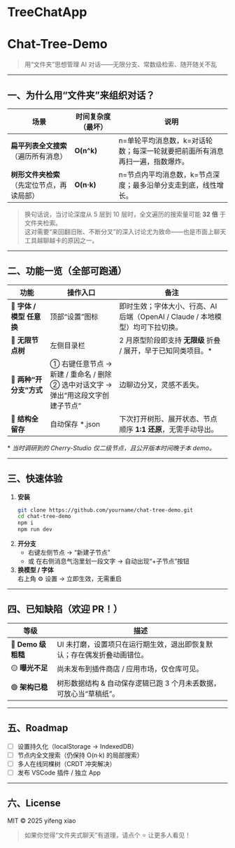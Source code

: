 # TreeChatApp
 
 

# Chat-Tree-Demo  
> 用“文件夹”思想管理 AI 对话——无限分支、常数级检索、随开随关不乱

---

## 一、为什么用“文件夹”来组织对话？
| 场景 | 时间复杂度（最坏） | 说明 |
|---|---|---|
| **扁平列表全文搜索**（遍历所有消息） | **O(n^k)** | n=单轮平均消息数，k=对话轮数；每深一轮就要把前面所有消息再扫一遍，指数爆炸。 |
| **树形文件夹检索**（先定位节点，再读局部） | **O(n·k)** | n=节点内平均消息数，k=节点深度；最多沿单分支走到底，线性增长。 |

> 换句话说，当讨论深度从 5 层到 10 层时，全文遍历的搜索量可能 **32 倍** 于文件夹检索。  
> 这对需要“来回翻旧账、不断分叉”的深入讨论尤为致命——也是市面上聊天工具越聊越卡的原因之一。

---

## 二、功能一览（全部可跑通）
| 功能 | 操作入口 | 备注 |
|---|---|---|
| 🔧 **字体 / 模型 任意换** | 顶部“设置”图标 | 即时生效；字体大小、行高、AI 后端（OpenAI / Claude / 本地模型）均可下拉切换。 |
| 🌳 **无限节点树** | 左侧目录栏 | 2 月原型阶段即支持 **无限级** 折叠 / 展开，早于已知同类项目。* |
| 🌱 **两种“开分支”方式** | ① 右键任意节点 → 新建 / 重命名 / 删除  <br> ② 选中对话文字 → 弹出“用这段文字创建子节点” | 边聊边分叉，灵感不丢失。 |
| 💾 **结构全留存** | 自动保存 *.json | 下次打开树形、展开状态、节点顺序 **1:1 还原**，无需手动导出。 |

\* *当时调研到的 Cherry-Studio 仅二级节点，且公开版本时间晚于本 demo。*

---

## 三、快速体验
1. **安装**  
   ```bash
   git clone https://github.com/yourname/chat-tree-demo.git
   cd chat-tree-demo
   npm i
   npm run dev
   ```
2. **开分支**  
   - 右键左侧节点 → “新建子节点”  
   - 或 在右侧消息气泡里划一段文字 → 自动出现“+子节点”按钮
3. **换模型 / 字体**  
   右上角 ⚙️ 设置 → 立即生效，无需重启

---

## 四、已知缺陷（欢迎 PR！）
| 等级 | 描述 |
|---|---|
| 🔴 **Demo 级粗糙** | UI 未打磨，设置项只在运行期生效，退出即恢复默认；存在偶发折叠动画错位。 |
| 🟡 **曝光不足** | 尚未发布到插件商店 / 应用市场，仅仓库可见。 |
| 🟢 **架构已稳** | 树形数据结构 & 自动保存逻辑已跑 3 个月未丢数据，可放心当“草稿纸”。 |

---

## 五、Roadmap
- [ ] 设置持久化（localStorage → IndexedDB）  
- [ ] 节点内全文搜索（仍保持 O(n·k) 的局部搜索）  
- [ ] 多人在线同棵树（CRDT 冲突解决）  
- [ ] 发布 VSCode 插件 / 独立 App

---

## 六、License
MIT © 2025 yifeng xiao
> 如果你觉得“文件夹式聊天”有道理，请点个 ⭐ 让更多人看见！
```



